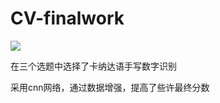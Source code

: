 # CV-finalwork
![](https://cdn3.vectorstock.com/i/1000x1000/98/02/set-of-monochrome-icons-with-kannada-numbers-vector-15469802.jpg)

在三个选题中选择了卡纳达语手写数字识别

采用cnn网络，通过数据增强，提高了些许最终分数

